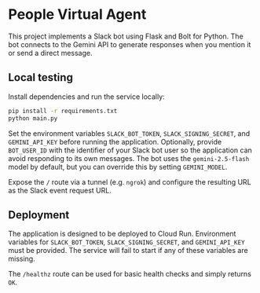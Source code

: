 # People Virtual Agent

This project implements a Slack bot using Flask and Bolt for Python. The bot connects to the Gemini API to generate responses when you mention it or send a direct message.

## Local testing

Install dependencies and run the service locally:

```bash
pip install -r requirements.txt
python main.py
```

Set the environment variables `SLACK_BOT_TOKEN`, `SLACK_SIGNING_SECRET`, and
`GEMINI_API_KEY` before running the application. Optionally, provide
`BOT_USER_ID` with the identifier of your Slack bot user so the application can
avoid responding to its own messages. The bot uses the `gemini-2.5-flash` model
by default, but you can override this by setting `GEMINI_MODEL`.

Expose the `/` route via a tunnel (e.g. `ngrok`) and configure the resulting URL as the Slack event request URL.

## Deployment

The application is designed to be deployed to Cloud Run. Environment variables
for `SLACK_BOT_TOKEN`, `SLACK_SIGNING_SECRET`, and `GEMINI_API_KEY` must be
provided. The service will fail to start if any of these variables are missing.

The `/healthz` route can be used for basic health checks and simply returns `OK`.
